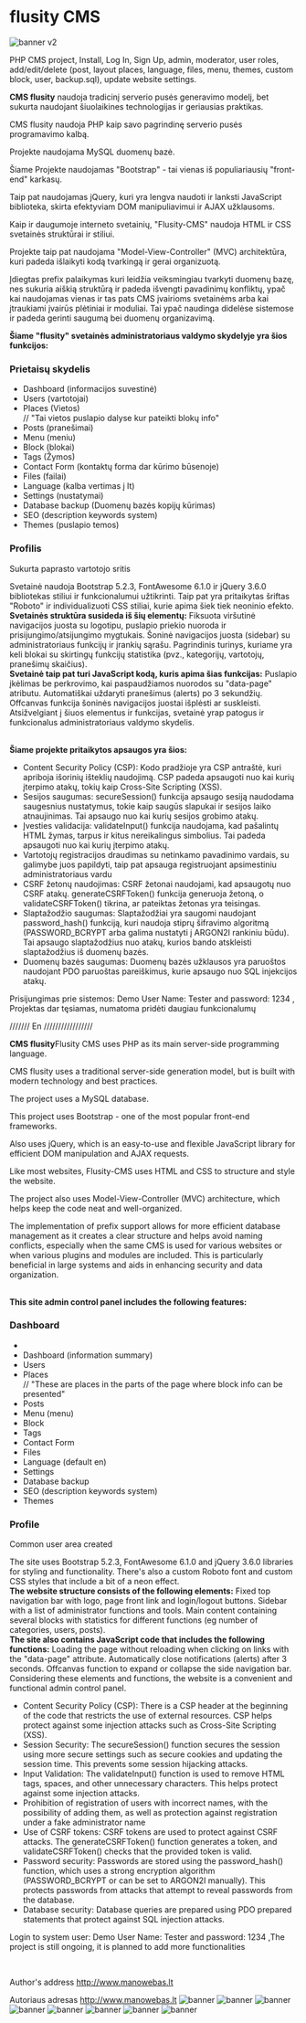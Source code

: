 # flusity CMS
 ![banner](http://manowebas.lt/wp-content/uploads/2023/06/flusity-b.png) v2

<p>PHP CMS project, Install, Log In, Sign Up, admin, moderator, user roles, add/edit/delete (post, layout places, language, files, menu, themes, custom block, user,  backup.sql), update website settings.</p>
<p><b>CMS flusity</b> naudoja tradicinį serverio pusės generavimo modelį, bet sukurta naudojant šiuolaikines technologijas ir geriausias praktikas.</p>

<p>CMS flusity naudoja PHP kaip savo pagrindinę serverio pusės programavimo kalbą.<p>
<p>Projekte naudojama MySQL duomenų bazė.</p>
<p>Šiame Projekte naudojamas "Bootstrap" - tai vienas iš populiariausių "front-end" karkasų.</p>
<p>Taip pat naudojamas jQuery, kuri yra lengva naudoti ir lanksti JavaScript biblioteka, skirta efektyviam DOM manipuliavimui ir AJAX užklausoms.</p>
<p>Kaip ir daugumoje interneto svetainių, "Flusity-CMS" naudoja HTML ir CSS svetainės struktūrai ir stiliui.</p>
<p>Projekte taip pat naudojama "Model-View-Controller" (MVC) architektūra, kuri padeda išlaikyti kodą tvarkingą ir gerai organizuotą.</p>
<p>Įdiegtas prefix palaikymas kuri leidžia veiksmingiau tvarkyti duomenų bazę, nes sukuria aiškią struktūrą ir padeda išvengti pavadinimų konfliktų, ypač kai naudojamas vienas ir tas pats CMS įvairioms svetainėms arba kai įtraukiami įvairūs plėtiniai ir moduliai. Tai ypač naudinga didelėse sistemose ir padeda gerinti saugumą bei duomenų organizavimą.</p>
<b>Šiame "flusity" svetainės administratoriaus valdymo skydelyje yra šios funkcijos:</b>
<h3>Prietaisų skydelis</h3>
<ul>
<li>Dashboard (informacijos suvestinė)</li>
<li>Users (vartotojai)</li>
<li>Places (Vietos)</li> // "Tai vietos puslapio dalyse kur pateikti blokų info"
<li>Posts (pranešimai)</li>
<li>Menu (meniu)</li>
<li>Block (blokai)</li>
<li>Tags (Žymos)</li>
<li>Contact Form (kontaktų forma dar kūrimo būsenoje)</li>
<li>Files (failai)</li>
<li>Language (kalba vertimas į lt)</li>
<li>Settings (nustatymai)</li>
 <li>Database backup (Duomenų bazės kopijų kūrimas)</li>
<li>SEO (description keywords system)</li>
<li>Themes (puslapio temos)</li>
</ul>
<h3>Profilis</h3> 
<p>Sukurta paprasto vartotojo sritis</p>
<p>Svetainė naudoja Bootstrap 5.2.3, FontAwesome 6.1.0 ir jQuery 3.6.0 bibliotekas stiliui ir funkcionalumui užtikrinti. Taip pat yra pritaikytas šriftas "Roboto" ir individualizuoti CSS stiliai, kurie apima šiek tiek neoninio efekto.<br>
  <b>Svetainės struktūra susideda iš šių elementų:</b>
Fiksuota viršutinė navigacijos juosta su logotipu, puslapio priekio nuoroda ir prisijungimo/atsijungimo mygtukais.
Šoninė navigacijos juosta (sidebar) su administratoriaus funkcijų ir įrankių sąrašu.
Pagrindinis turinys, kuriame yra keli blokai su skirtingų funkcijų statistika (pvz., kategorijų, vartotojų, pranešimų skaičius).
<br><b>Svetainė taip pat turi JavaScript kodą, kuris apima šias funkcijas:</b>
Puslapio įkėlimas be perkrovimo, kai paspaudžiamos nuorodos su "data-page" atributu.
Automatiškai uždaryti pranešimus (alerts) po 3 sekundžių.
Offcanvas funkcija šoninės navigacijos juostai išplėsti ar suskleisti.
Atsižvelgiant į šiuos elementus ir funkcijas, svetainė yrap patogus ir funkcionalus administratoriaus valdymo skydelis.
</p>
<br>
<b>Šiame projekte pritaikytos apsaugos yra šios:</b>
<ul>
<li>Content Security Policy (CSP): Kodo pradžioje yra CSP antraštė, kuri apriboja išorinių išteklių naudojimą. CSP padeda apsaugoti nuo kai kurių įterpimo atakų, tokių kaip Cross-Site Scripting (XSS).</li>

<li>Sesijos saugumas: secureSession() funkcija apsaugo sesiją naudodama saugesnius nustatymus, tokie kaip saugūs slapukai ir sesijos laiko atnaujinimas. Tai apsaugo nuo kai kurių sesijos grobimo atakų.</li>

<li>Įvesties validacija: validateInput() funkcija naudojama, kad pašalintų HTML žymas, tarpus ir kitus nereikalingus simbolius. Tai padeda apsaugoti nuo kai kurių įterpimo atakų.</li>
  <li>Vartotojų registracijos draudimas su netinkamo pavadinimo vardais, su galimybe juos papildyti, taip pat apsauga registruojant apsimestiniu administratoriaus vardu</li>
<li>CSRF žetonų naudojimas: CSRF žetonai naudojami, kad apsaugotų nuo CSRF atakų. generateCSRFToken() funkcija generuoja žetoną, o validateCSRFToken() tikrina, ar pateiktas žetonas yra teisingas.</li>

<li>Slaptažodžio saugumas: Slaptažodžiai yra saugomi naudojant password_hash() funkciją, kuri naudoja stiprų šifravimo algoritmą (PASSWORD_BCRYPT arba galima nustatyti į ARGON2I rankiniu būdu). Tai apsaugo slaptažodžius nuo atakų, kurios bando atskleisti slaptažodžius iš duomenų bazės.</li>

<li>Duomenų bazės saugumas: Duomenų bazės užklausos yra paruoštos naudojant PDO paruoštas pareiškimus, kurie apsaugo nuo SQL injekcijos atakų.</li>
  </ul>
  <p>Prisijungimas prie sistemos: Demo User Name: Tester and password: 1234 , Projektas dar tęsiamas, numatoma pridėti daugiau funkcionalumų</p>
  
  /////// En /////////////////
  
<p><b>CMS flusity</b>Flusity CMS</b> uses PHP as its main server-side programming language.<p>
 <p>CMS flusity uses a traditional server-side generation model, but is built with modern technology and best practices.</p>

<p>The project uses a MySQL database.</p>
<p>This project uses Bootstrap - one of the most popular front-end frameworks.</p>
<p>Also uses jQuery, which is an easy-to-use and flexible JavaScript library for efficient DOM manipulation and AJAX requests.</p>
<p>Like most websites, Flusity-CMS uses HTML and CSS to structure and style the website.</p>
<p>The project also uses Model-View-Controller (MVC) architecture, which helps keep the code neat and well-organized.</p>
<p>The implementation of prefix support allows for more efficient database management as it creates a clear structure and helps avoid naming conflicts, especially when the same CMS is used for various websites or when various plugins and modules are included. This is particularly beneficial in large systems and aids in enhancing security and data organization.</p>
<br>
<b>This site admin control panel includes the following features:</b>
  <h3>Dashboard</h3>
<ul><li>
<li>Dashboard (information summary)</li>
<li>Users</li>
<li>Places</li>// "These are places in the parts of the page where block info can be presented"
<li>Posts</li>
<li>Menu (menu)</li>
<li>Block</li>
 <li>Tags</li>
<li>Contact Form</li>
<li>Files</li>
<li>Language (default en)</li>
<li>Settings</li>
<li>Database backup</li>
<li>SEO (description keywords system)</li>
 <li>Themes</li>
</ul>
<h3>Profile</h3>
<p>Common user area created</p>
<p>The site uses Bootstrap 5.2.3, FontAwesome 6.1.0 and jQuery 3.6.0 libraries for styling and functionality. There's also a custom Roboto font and custom CSS styles that include a bit of a neon effect.<br>
   <b>The website structure consists of the following elements:</b>
Fixed top navigation bar with logo, page front link and login/logout buttons.
Sidebar with a list of administrator functions and tools.
Main content containing several blocks with statistics for different functions (eg number of categories, users, posts).
<br><b>The site also contains JavaScript code that includes the following functions:</b>
Loading the page without reloading when clicking on links with the "data-page" attribute.
Automatically close notifications (alerts) after 3 seconds.
Offcanvas function to expand or collapse the side navigation bar.
Considering these elements and functions, the website is a convenient and functional admin control panel.
</p>
  <ul>
<li>Content Security Policy (CSP): There is a CSP header at the beginning of the code that restricts the use of external resources. CSP helps protect against some injection attacks such as Cross-Site Scripting (XSS).</li>

<li>Session Security: The secureSession() function secures the session using more secure settings such as secure cookies and updating the session time. This prevents some session hijacking attacks.</li>

<li>Input Validation: The validateInput() function is used to remove HTML tags, spaces, and other unnecessary characters. This helps protect against some injection attacks.</li>
<li> Prohibition of registration of users with incorrect names, with the possibility of adding them, as well as protection against registration under a fake administrator name</li>
<li>Use of CSRF tokens: CSRF tokens are used to protect against CSRF attacks. The generateCSRFToken() function generates a token, and validateCSRFToken() checks that the provided token is valid.</li>

<li>Password security: Passwords are stored using the password_hash() function, which uses a strong encryption algorithm (PASSWORD_BCRYPT or can be set to ARGON2I manually). This protects passwords from attacks that attempt to reveal passwords from the database.</li>

<li>Database security: Database queries are prepared using PDO prepared statements that protect against SQL injection attacks.</li>
   </ul>
   <p>Login to system user:  Demo User Name: Tester and password: 1234 ,The project is still ongoing, it is planned to add more functionalities</p>
   <br>
   
Author's address http://www.manowebas.lt
 
Autoriaus adresas http://www.manowebas.lt
![banner](http://manowebas.lt/wp-content/uploads/2023/06/admin-dashboard.jpg)
![banner](http://manowebas.lt/wp-content/uploads/2023/06/log-ser.jpg)
![banner](http://manowebas.lt/wp-content/uploads/2023/06/rg-user.jpg)
![banner](http://manowebas.lt/wp-content/uploads/2023/06/users-system.jpg)
![banner](http://manowebas.lt/wp-content/uploads/2023/06/settings.jpg)
![banner](http://manowebas.lt/wp-content/uploads/2023/06/posts-system.jpg)
![banner](http://manowebas.lt/wp-content/uploads/2023/06/files-system.jpg)
![banner](http://manowebas.lt/wp-content/uploads/2023/06/front.jpg)




